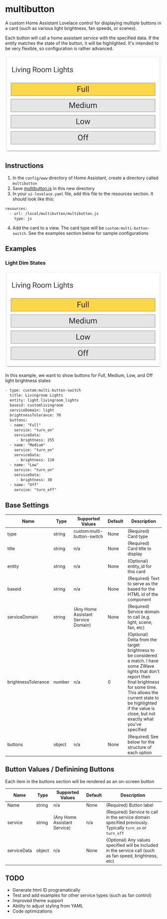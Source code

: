# multibutton
A custom Home Assistant Lovelace control for displaying multiple buttons in a card (such as various light brightness, fan speeds, or scenes).

Each button will call a home assistant service with the specified data.  If the entity matches the state of the button, it will be highlighted.  It's intended to be very flexible, so configuration is rather advanced.

![multiswitch Example](https://github.com/grizzlyjere/multibutton/blob/master/Example-Lights.png)

## Instructions
1. In the `config/www` directory of Home Assistant, create a directory called `multibutton`
2. Save [multibutton.js](https://github.com/grizzlyjere/multibutton/raw/master/multibutton.js) in this new directory
3. In your `ui-lovelace.yaml` file, add this file to the resources section.  It should look like this:
```
resources:
  - url: /local/multibutton/multibutton.js
    type: js
```
4. Add the card to a view.  The card type will be `custom:multi-button-switch`.  See the examples section below for sample configurations

## Examples

### Light Dim States
![multibutton Example](https://github.com/grizzlyjere/multibutton/blob/master/Example-Lights.png)

In this example, we want to show buttons for Full, Medium, Low, and Off light brightness states

```
- type: custom:multi-button-switch
  title: Livingroom Lights
  entity: light.livingroom_lights
  baseid: customlivingroom
  serviceDomain: light
  brightnessTolerance: 70
  buttons:
  - name: "Full"
    service: "turn_on"
    serviceData:         
     - brightness: 255
  - name: "Medium"
    service: "turn_on"
    serviceData:         
     - brightness: 110
  - name: "Low"
    service: "turn_on"
    serviceData:         
     - brightness: 30
  - name: "Off"
    service: "turn_off"
```

## Base Settings
|Name|Type|Supported Values|Default|Description|
|----|----|-------|-------|-----------|
|type|string|custom:multi-button-switch|None|(Required) Card type|
|title|string|n/a|None|(Required) Card title to display|
|entity|string|n/a|None|(Optional) entity_id for this card|
|baseid|string|n/a|None|(Required) Text to serve as the based for the HTML id of the component|
|serviceDomain|string|(Any Home Assistant Service Domain)|None|(Required) Service domain to call (e.g. light, scene, fan, etc)|
|brightnessTolerance|number|n/a|0|(Optional) Delta from the target brightness to be considered a match.  I have some ZWave lights that don't report their final brightness for some time.  This allows the current state to be highlighted if the value is close, but not exactly what you've specified|
|buttons|object|n/a|None|(Required) See below for the structure of each option|

## Button Values / Definining Buttons
Each item in the buttons section will be rendered as an on-screen button

|Name|Type|Supported Values|Default|Description|
|----|----|-------|-------|-----------|
|Name|string|n/a|None|(Required) Button label|
|service|string|(Any Home Assistant Service)|n/a|(Required) Service to call in the service domain specified previously.  Typically `turn_on` or `turn_off`|
|serviceData|object|n/a|None|(Optional) Any values specified will be included in the service call (such as fan speed, brightness, etc)

## TODO
* Generate html ID programatically
* Test and add examples for other service types (such as fan control)
* Improved theme support
* Ability to adjust styling from YAML
* Code optimizations
